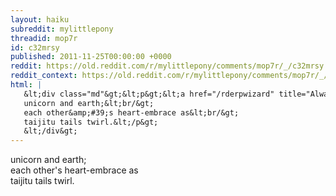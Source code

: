 ```yaml
---
layout: haiku
subreddit: mylittlepony
threadid: mop7r
id: c32mrsy
published: 2011-11-25T00:00:00 +0000
reddit: https://old.reddit.com/r/mylittlepony/comments/mop7r/_/c32mrsy
reddit_context: https://old.reddit.com/r/mylittlepony/comments/mop7r/_/c32mrsy?context=3
html: |
   &lt;div class="md"&gt;&lt;p&gt;&lt;a href="/rderpwizard" title="Always Relevant / Spinning Top Explains Balance / Paper Bag Princess"&gt;&lt;/a&gt;
   unicorn and earth;&lt;br/&gt;
   each other&amp;#39;s heart-embrace as&lt;br/&gt;
   taijitu tails twirl.&lt;/p&gt;
   &lt;/div&gt;
---
```


[](/rderpwizard "Always Relevant / Spinning Top Explains Balance / Paper Bag Princess")
unicorn and earth;  
each other's heart-embrace as  
taijitu tails twirl.